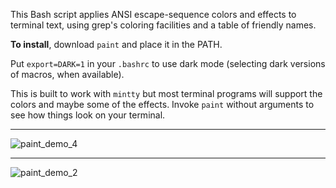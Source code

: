 This Bash script applies ANSI escape-sequence colors and effects to terminal text, using grep's coloring facilities and a table of friendly names.

**To install**, download `paint` and place it in the PATH.   

Put `export=DARK=1` in your `.bashrc` to use dark mode (selecting dark versions of macros, when available).

This is built to work with `mintty` but most terminal programs will support the colors and maybe some of the effects.  Invoke `paint` without arguments to see how things look on your terminal.

_________________
![paint_demo_4](https://github.com/user-attachments/assets/79f79f8c-b4ea-48e3-8e01-5da5bdc9dadb)

_________________
![paint_demo_2](https://github.com/user-attachments/assets/dd53d192-1797-4bbd-81aa-661390c539a8)


